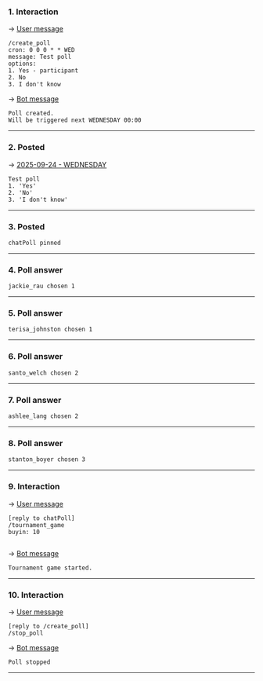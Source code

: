 ### 1. Interaction

&rarr; <ins>User message</ins>

```
/create_poll
cron: 0 0 0 * * WED
message: Test poll
options: 
1. Yes - participant
2. No
3. I don't know 
```

&rarr; <ins>Bot message</ins>

``` 
Poll created.
Will be triggered next WEDNESDAY 00:00 
``` 
___

### 2. Posted

&rarr; <ins>2025-09-24 - WEDNESDAY</ins>

``` 
Test poll
1. 'Yes'
2. 'No'
3. 'I don't know'
``` 
___

### 3. Posted

``` 
chatPoll pinned
``` 
___

### 4. Poll answer

``` 
jackie_rau chosen 1
``` 
___

### 5. Poll answer

``` 
terisa_johnston chosen 1
``` 
___

### 6. Poll answer

``` 
santo_welch chosen 2
``` 
___

### 7. Poll answer

``` 
ashlee_lang chosen 2
``` 
___

### 8. Poll answer

``` 
stanton_boyer chosen 3
``` 
___

### 9. Interaction

&rarr; <ins>User message</ins>

```
[reply to chatPoll]
/tournament_game
buyin: 10
 
```

&rarr; <ins>Bot message</ins>

``` 
Tournament game started. 
``` 
___

### 10. Interaction

&rarr; <ins>User message</ins>

```
[reply to /create_poll]
/stop_poll 
```

&rarr; <ins>Bot message</ins>

``` 
Poll stopped 
``` 
___
